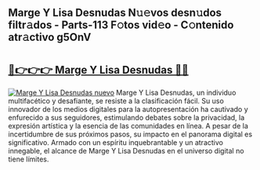 ## Marge Y Lisa Desnudas N𝚞𝚎vos desn𝚞dos filtr𝚊dos - Parts-113 F𝚘tos vid𝚎o - C𝚘ntenido atr𝚊ctivo g5OnV

# <h2><a href="http://mb8rtii.tromn.icu/?c=Marge+Y+Lisa+Desnudas">🔗👉👉👉 Marge Y Lisa Desnudas 🔗🔗</a></h2>

[![Marge Y Lisa Desnudas nuevo](https://i.imgur.com/pEAQMta.gif)](http://mb8rtii.tromn.icu/?c=Marge+Y+Lisa+Desnudas)
Marge Y Lisa Desnudas, un individuo multifacético y desafiante, se resiste a la clasificación fácil. Su uso innovador de los medios digitales para la autopresentación ha cautivado y enfurecido a sus seguidores, estimulando debates sobre la privacidad, la expresión artística y la esencia de las comunidades en línea. A pesar de la incertidumbre de sus próximos pasos, su impacto en el panorama digital es significativo. Armado con un espíritu inquebrantable y un atractivo innegable, el alcance de Marge Y Lisa Desnudas en el universo digital no tiene límites.
